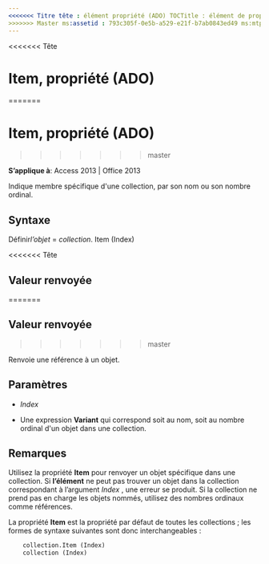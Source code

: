```yaml
---
<<<<<<< Titre tête : élément propriété (ADO) TOCTitle : élément de propriété (ADO) === titre : Item, propriété (ADO) TOCTitle : Item, propriété (ADO)
>>>>>>> Master ms:assetid : 793c305f-0e5b-a529-e21f-b7ab0843ed49 ms:mtpsurl : https://msdn.microsoft.com/library/JJ249499(v=office.15) ms:contentKeyID : ms.date 48545767 : 18/09/2015 mtps_version : v=office.15
---
```


<<<<<<< Tête
# <a name="item-property-ado"></a>Item, propriété (ADO)
=======
# <a name="item-property-ado"></a>Item, propriété (ADO)
>>>>>>> master

**S’applique à**: Access 2013 | Office 2013

Indique membre spécifique d'une collection, par son nom ou son nombre ordinal.

## <a name="syntax"></a>Syntaxe

Définir*l’objet* = *collection*. Item (Index)

<<<<<<< Tête
## <a name="return-value"></a>Valeur renvoyée
=======
## <a name="return-value"></a>Valeur renvoyée
>>>>>>> master

Renvoie une référence à un objet.

## <a name="parameters"></a>Paramètres

- *Index*

- Une expression **Variant** qui correspond soit au nom, soit au nombre ordinal d'un objet dans une collection.

## <a name="remarks"></a>Remarques

Utilisez la propriété **Item** pour renvoyer un objet spécifique dans une collection. Si **l’élément** ne peut pas trouver un objet dans la collection correspondant à l’argument *Index* , une erreur se produit. Si la collection ne prend pas en charge les objets nommés, utilisez des nombres ordinaux comme références.

La propriété **Item** est la propriété par défaut de toutes les collections ; les formes de syntaxe suivantes sont donc interchangeables :

```vb
    collection.Item (Index)
    collection (Index)
```
